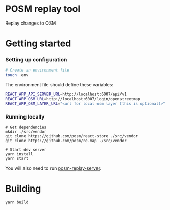 # POSM replay tool

Replay changes to OSM

# Getting started

### Setting up configuration

```bash
# Create an environment file
touch .env
```

The environment file should define these variables:

```sh
REACT_APP_API_SERVER_URL=http://localhost:6007/api/v1
REACT_APP_OSM_URL=http://localhost:6007/login/openstreetmap
REACT_APP_OSM_LAYER_URL="<url for local osm layer (this is optional)>"
```

### Running locally

```
# Get dependencies
mkdir ./src/vendor
git clone https://github.com/posm/react-store ./src/vendor
git clone https://github.com/posm/re-map ./src/vendor

# Start dev server
yarn install
yarn start
```

You will also need to run [posm-replay-server](https://github.com/posm/posm-replay-server).

# Building

```bash
yarn build
```
